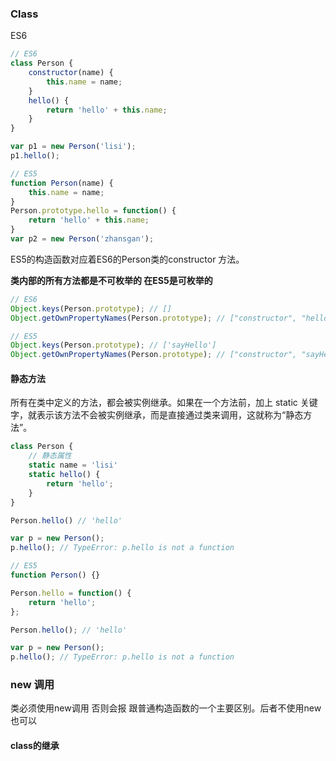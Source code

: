 ### Class

ES6

```javascript
// ES6
class Person {
    constructor(name) {
        this.name = name;
    }
  	hello() {
        return 'hello' + this.name;
    }
}

var p1 = new Person('lisi');
p1.hello();

// ES5
function Person(name) {
    this.name = name;
}
Person.prototype.hello = function() {
    return 'hello' + this.name;
}
var p2 = new Person('zhansgan');

```

ES5的构造函数对应着ES6的Person类的constructor 方法。

**类内部的所有方法都是不可枚举的 在ES5是可枚举的**

```javascript
// ES6
Object.keys(Person.prototype); // []
Object.getOwnPropertyNames(Person.prototype); // ["constructor", "hello"]

// ES5
Object.keys(Person.prototype); // ['sayHello']
Object.getOwnPropertyNames(Person.prototype); // ["constructor", "sayHello"]
```





#### 静态方法

所有在类中定义的方法，都会被实例继承。如果在一个方法前，加上 static 关键字，就表示该方法不会被实例继承，而是直接通过类来调用，这就称为“静态方法”。

```javascript
class Person {
    // 静态属性
    static name = 'lisi'
    static hello() {
        return 'hello';
    }
}

Person.hello() // 'hello'

var p = new Person();
p.hello(); // TypeError: p.hello is not a function

// ES5
function Person() {}

Person.hello = function() {
    return 'hello';
};

Person.hello(); // 'hello'

var p = new Person();
p.hello(); // TypeError: p.hello is not a function
```



### new 调用

类必须使用new调用 否则会报 跟普通构造函数的一个主要区别。后者不使用new也可以





#### class的继承





















